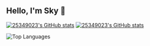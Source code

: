 ## Hello, I'm Sky 🌵

[![25349023's GitHub stats](https://githubstat-25349023.vercel.app/api?username=25349023&show_icons=true&include_all_commits=true&bg_color=222b25DD&theme=merko)](https://github.com/25349023#gh-dark-mode-only)
[![25349023's GitHub stats](https://githubstat-25349023.vercel.app/api?username=25349023\&show_icons=true\&theme=flag-india)](https://github.com/25349023#gh-light-mode-only)

![Top Languages](https://githubstat-25349023.vercel.app/api/top-langs/?username=25349023&layout=compact&hide=jupyter%20notebook&bg_color=222b25DD&theme=merko)


<!--
**25349023/25349023** is a ✨ _special_ ✨ repository because its `README.md` (this file) appears on your GitHub profile.

Here are some ideas to get you started:

- 🔭 I’m currently working on ...
- 🌱 I’m currently learning ...
- 👯 I’m looking to collaborate on ...
- 🤔 I’m looking for help with ...
- 💬 Ask me about ...
- 📫 How to reach me: ...
- 😄 Pronouns: ...
- ⚡ Fun fact: ...
-->
